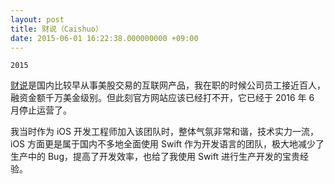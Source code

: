 ```yaml
---
layout: post
title: 财说（Caishuo）
date: 2015-06-01 16:22:38.000000000 +09:00
---
```

`2015`

[财说](http://www.caishuo.com)是国内比较早从事美股交易的互联网产品，我在职的时候公司员工接近百人，融资金额千万美金级别。但此刻官方网站应该已经打不开，它已经于 2016 年 6 月停止运营了。

我当时作为 iOS 开发工程师加入该团队时，整体气氛非常和谐，技术实力一流，iOS 方面更是属于国内不多地全面使用 Swift 作为开发语言的团队，极大地减少了生产中的 Bug，提高了开发效率，也给了我使用 Swift 进行生产开发的宝贵经验。


